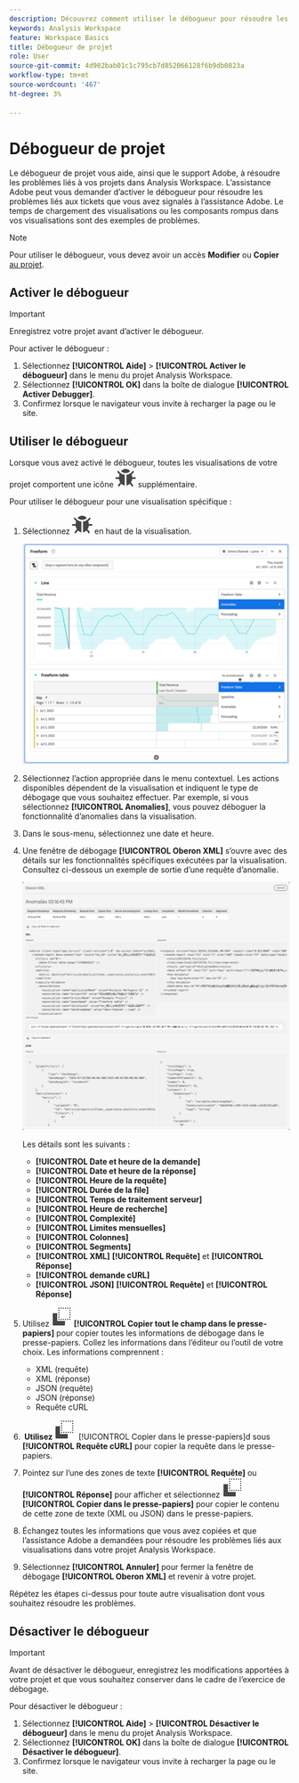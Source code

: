 ```yaml
---
description: Découvrez comment utiliser le débogueur pour résoudre les problèmes liés à votre projet dans Analysis Workspace.
keywords: Analysis Workspace
feature: Workspace Basics
title: Débogueur de projet
role: User
source-git-commit: 4d902bab01c1c795cb7d852066128f6b9db0823a
workflow-type: tm+mt
source-wordcount: '467'
ht-degree: 3%

---
```


# Débogueur de projet

Le débogueur de projet vous aide, ainsi que le support Adobe, à résoudre les problèmes liés à vos projets dans Analysis Workspace. L’assistance Adobe peut vous demander d’activer le débogueur pour résoudre les problèmes liés aux tickets que vous avez signalés à l’assistance Adobe. Le temps de chargement des visualisations ou les composants rompus dans vos visualisations sont des exemples de problèmes.

>[!NOTE]
>
>Pour utiliser le débogueur, vous devez avoir un accès **Modifier** ou **Copier** [ au projet](https://experienceleague.adobe.com/en/docs/experience-cloud-kcs/kbarticles/ka-25744).
>


## Activer le débogueur

>[!IMPORTANT]
>
>Enregistrez votre projet avant d’activer le débogueur.
>

Pour activer le débogueur :

1. Sélectionnez **[!UICONTROL Aide]** > **[!UICONTROL Activer le débogueur]** dans le menu du projet Analysis Workspace.
1. Sélectionnez **[!UICONTROL OK]** dans la boîte de dialogue **[!UICONTROL Activer Debugger]**.
1. Confirmez lorsque le navigateur vous invite à recharger la page ou le site.


## Utiliser le débogueur

Lorsque vous avez activé le débogueur, toutes les visualisations de votre projet comportent une icône ![Bug](/help/assets/icons/Bug.svg) supplémentaire.

Pour utiliser le débogueur pour une visualisation spécifique :

1. Sélectionnez ![Bogue](/help/assets/icons/Bug.svg) en haut de la visualisation.

   ![Menu contextuel du débogueur](assets/debugger-context-menu.png)

1. Sélectionnez l’action appropriée dans le menu contextuel. Les actions disponibles dépendent de la visualisation et indiquent le type de débogage que vous souhaitez effectuer. Par exemple, si vous sélectionnez **[!UICONTROL Anomalies]**, vous pouvez déboguer la fonctionnalité d’anomalies dans la visualisation.
1. Dans le sous-menu, sélectionnez une date et heure.
1. Une fenêtre de débogage **[!UICONTROL Oberon XML]** s’ouvre avec des détails sur les fonctionnalités spécifiques exécutées par la visualisation. Consultez ci-dessous un exemple de sortie d’une requête d’anomalie.

   ![Requête de débogage Output](assets/debugger-oberon.png)

   Les détails sont les suivants :

   * **[!UICONTROL Date et heure de la demande]**
   * **[!UICONTROL Date et heure de la réponse]**
   * **[!UICONTROL Heure de la requête]**
   * **[!UICONTROL Durée de la file]**
   * **[!UICONTROL Temps de traitement serveur]**
   * **[!UICONTROL Heure de recherche]**
   * **[!UICONTROL Complexité]**
   * **[!UICONTROL Limites mensuelles]**
   * **[!UICONTROL Colonnes]**
   * **[!UICONTROL Segments]**
   * **[!UICONTROL XML]** **[!UICONTROL Requête]** et **[!UICONTROL Réponse]**
   * **[!UICONTROL demande cURL]**
   * **[!UICONTROL JSON]** **[!UICONTROL Requête]** et **[!UICONTROL Réponse]**

1. Utilisez ![Copier](/help/assets/icons/Copy.svg) **[!UICONTROL Copier tout le champ dans le presse-papiers]** pour copier toutes les informations de débogage dans le presse-papiers. Collez les informations dans l’éditeur ou l’outil de votre choix. Les informations comprennent :

   * XML (requête)
   * XML (réponse)
   * JSON (requête)
   * JSON (réponse)
   * Requête cURL

1. **&#x200B; Utilisez ![Copier](/help/assets/icons/Copy.svg) &#x200B;** [!UICONTROL Copier dans le presse-papiers]d sous **[!UICONTROL Requête cURL]** pour copier la requête dans le presse-papiers.
1. Pointez sur l’une des zones de texte **[!UICONTROL Requête]** ou **[!UICONTROL Réponse]** pour afficher et sélectionnez ![Copier](/help/assets/icons/Copy.svg) **[!UICONTROL Copier dans le presse-papiers]** pour copier le contenu de cette zone de texte (XML ou JSON) dans le presse-papiers.

1. Échangez toutes les informations que vous avez copiées et que l’assistance Adobe a demandées pour résoudre les problèmes liés aux visualisations dans votre projet Analysis Workspace.

1. Sélectionnez **[!UICONTROL Annuler]** pour fermer la fenêtre de débogage **[!UICONTROL Oberon XML]** et revenir à votre projet.

Répétez les étapes ci-dessus pour toute autre visualisation dont vous souhaitez résoudre les problèmes.

## Désactiver le débogueur

>[!IMPORTANT]
>
>Avant de désactiver le débogueur, enregistrez les modifications apportées à votre projet et que vous souhaitez conserver dans le cadre de l’exercice de débogage.
>

Pour désactiver le débogueur :

1. Sélectionnez **[!UICONTROL Aide]** > **[!UICONTROL Désactiver le débogueur]** dans le menu du projet Analysis Workspace.
1. Sélectionnez **[!UICONTROL OK]** dans la boîte de dialogue **[!UICONTROL Désactiver le débogueur]**.
1. Confirmez lorsque le navigateur vous invite à recharger la page ou le site.



